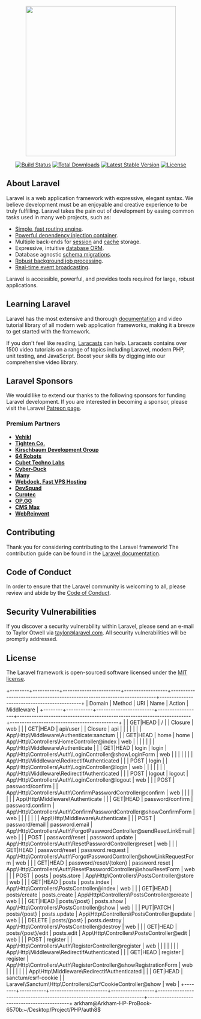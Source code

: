 <p align="center"><a href="https://laravel.com" target="_blank"><img src="https://raw.githubusercontent.com/laravel/art/master/logo-lockup/5%20SVG/2%20CMYK/1%20Full%20Color/laravel-logolockup-cmyk-red.svg" width="400"></a></p>

<p align="center">
<a href="https://travis-ci.org/laravel/framework"><img src="https://travis-ci.org/laravel/framework.svg" alt="Build Status"></a>
<a href="https://packagist.org/packages/laravel/framework"><img src="https://img.shields.io/packagist/dt/laravel/framework" alt="Total Downloads"></a>
<a href="https://packagist.org/packages/laravel/framework"><img src="https://img.shields.io/packagist/v/laravel/framework" alt="Latest Stable Version"></a>
<a href="https://packagist.org/packages/laravel/framework"><img src="https://img.shields.io/packagist/l/laravel/framework" alt="License"></a>
</p>

## About Laravel

Laravel is a web application framework with expressive, elegant syntax. We believe development must be an enjoyable and creative experience to be truly fulfilling. Laravel takes the pain out of development by easing common tasks used in many web projects, such as:

- [Simple, fast routing engine](https://laravel.com/docs/routing).
- [Powerful dependency injection container](https://laravel.com/docs/container).
- Multiple back-ends for [session](https://laravel.com/docs/session) and [cache](https://laravel.com/docs/cache) storage.
- Expressive, intuitive [database ORM](https://laravel.com/docs/eloquent).
- Database agnostic [schema migrations](https://laravel.com/docs/migrations).
- [Robust background job processing](https://laravel.com/docs/queues).
- [Real-time event broadcasting](https://laravel.com/docs/broadcasting).

Laravel is accessible, powerful, and provides tools required for large, robust applications.

## Learning Laravel

Laravel has the most extensive and thorough [documentation](https://laravel.com/docs) and video tutorial library of all modern web application frameworks, making it a breeze to get started with the framework.

If you don't feel like reading, [Laracasts](https://laracasts.com) can help. Laracasts contains over 1500 video tutorials on a range of topics including Laravel, modern PHP, unit testing, and JavaScript. Boost your skills by digging into our comprehensive video library.

## Laravel Sponsors

We would like to extend our thanks to the following sponsors for funding Laravel development. If you are interested in becoming a sponsor, please visit the Laravel [Patreon page](https://patreon.com/taylorotwell).

### Premium Partners

- **[Vehikl](https://vehikl.com/)**
- **[Tighten Co.](https://tighten.co)**
- **[Kirschbaum Development Group](https://kirschbaumdevelopment.com)**
- **[64 Robots](https://64robots.com)**
- **[Cubet Techno Labs](https://cubettech.com)**
- **[Cyber-Duck](https://cyber-duck.co.uk)**
- **[Many](https://www.many.co.uk)**
- **[Webdock, Fast VPS Hosting](https://www.webdock.io/en)**
- **[DevSquad](https://devsquad.com)**
- **[Curotec](https://www.curotec.com/services/technologies/laravel/)**
- **[OP.GG](https://op.gg)**
- **[CMS Max](https://www.cmsmax.com/)**
- **[WebReinvent](https://webreinvent.com/?utm_source=laravel&utm_medium=github&utm_campaign=patreon-sponsors)**

## Contributing

Thank you for considering contributing to the Laravel framework! The contribution guide can be found in the [Laravel documentation](https://laravel.com/docs/contributions).

## Code of Conduct

In order to ensure that the Laravel community is welcoming to all, please review and abide by the [Code of Conduct](https://laravel.com/docs/contributions#code-of-conduct).

## Security Vulnerabilities

If you discover a security vulnerability within Laravel, please send an e-mail to Taylor Otwell via [taylor@laravel.com](mailto:taylor@laravel.com). All security vulnerabilities will be promptly addressed.

## License

The Laravel framework is open-sourced software licensed under the [MIT license](https://opensource.org/licenses/MIT).


+--------+-----------+------------------------+------------------+------------------------------------------------------------------------+---------------------------------------------+
| Domain | Method    | URI                    | Name             | Action                                                                 | Middleware                                  |
+--------+-----------+------------------------+------------------+------------------------------------------------------------------------+---------------------------------------------+
|        | GET|HEAD  | /                      |                  | Closure                                                                | web                                         |
|        | GET|HEAD  | api/user               |                  | Closure                                                                | api                                         |
|        |           |                        |                  |                                                                        | App\Http\Middleware\Authenticate:sanctum    |
|        | GET|HEAD  | home                   | home             | App\Http\Controllers\HomeController@index                              | web                                         |
|        |           |                        |                  |                                                                        | App\Http\Middleware\Authenticate            |
|        | GET|HEAD  | login                  | login            | App\Http\Controllers\Auth\LoginController@showLoginForm                | web                                         |
|        |           |                        |                  |                                                                        | App\Http\Middleware\RedirectIfAuthenticated |
|        | POST      | login                  |                  | App\Http\Controllers\Auth\LoginController@login                        | web                                         |
|        |           |                        |                  |                                                                        | App\Http\Middleware\RedirectIfAuthenticated |
|        | POST      | logout                 | logout           | App\Http\Controllers\Auth\LoginController@logout                       | web                                         |
|        | POST      | password/confirm       |                  | App\Http\Controllers\Auth\ConfirmPasswordController@confirm            | web                                         |
|        |           |                        |                  |                                                                        | App\Http\Middleware\Authenticate            |
|        | GET|HEAD  | password/confirm       | password.confirm | App\Http\Controllers\Auth\ConfirmPasswordController@showConfirmForm    | web                                         |
|        |           |                        |                  |                                                                        | App\Http\Middleware\Authenticate            |
|        | POST      | password/email         | password.email   | App\Http\Controllers\Auth\ForgotPasswordController@sendResetLinkEmail  | web                                         |
|        | POST      | password/reset         | password.update  | App\Http\Controllers\Auth\ResetPasswordController@reset                | web                                         |
|        | GET|HEAD  | password/reset         | password.request | App\Http\Controllers\Auth\ForgotPasswordController@showLinkRequestForm | web                                         |
|        | GET|HEAD  | password/reset/{token} | password.reset   | App\Http\Controllers\Auth\ResetPasswordController@showResetForm        | web                                         |
|        | POST      | posts                  | posts.store      | App\Http\Controllers\PostsController@store                             | web                                         |
|        | GET|HEAD  | posts                  | posts.index      | App\Http\Controllers\PostsController@index                             | web                                         |
|        | GET|HEAD  | posts/create           | posts.create     | App\Http\Controllers\PostsController@create                            | web                                         |
|        | GET|HEAD  | posts/{post}           | posts.show       | App\Http\Controllers\PostsController@show                              | web                                         |
|        | PUT|PATCH | posts/{post}           | posts.update     | App\Http\Controllers\PostsController@update                            | web                                         |
|        | DELETE    | posts/{post}           | posts.destroy    | App\Http\Controllers\PostsController@destroy                           | web                                         |
|        | GET|HEAD  | posts/{post}/edit      | posts.edit       | App\Http\Controllers\PostsController@edit                              | web                                         |
|        | POST      | register               |                  | App\Http\Controllers\Auth\RegisterController@register                  | web                                         |
|        |           |                        |                  |                                                                        | App\Http\Middleware\RedirectIfAuthenticated |
|        | GET|HEAD  | register               | register         | App\Http\Controllers\Auth\RegisterController@showRegistrationForm      | web                                         |
|        |           |                        |                  |                                                                        | App\Http\Middleware\RedirectIfAuthenticated |
|        | GET|HEAD  | sanctum/csrf-cookie    |                  | Laravel\Sanctum\Http\Controllers\CsrfCookieController@show             | web                                         |
+--------+-----------+------------------------+------------------+------------------------------------------------------------------------+---------------------------------------------+
arkham@Arkham-HP-ProBook-6570b:~/Desktop/Project/PHP/auth8$ 

